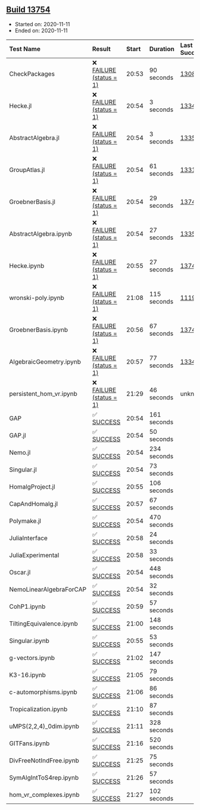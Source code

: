 ## [Build 13754](https://oscarci.mathematik.uni-kl.de/job/oscar/13754/)

* Started on: 2020-11-11
* Ended on: 2020-11-11

| Test Name    | Result | Start | Duration | Last Success | First Failure |
|:-------------|:-------|:------|:---------|:-------------|:--------------|
| CheckPackages | ❌ [FAILURE (status = 1)](https://oscarci.mathematik.uni-kl.de/job/oscar/13754/artifact/logs/build-13754/CheckPackages.log) | 20:53 | 90 seconds | [13085](https://oscarci.mathematik.uni-kl.de/job/oscar/13085/) | [13086](https://oscarci.mathematik.uni-kl.de/job/oscar/13086/) |
| Hecke.jl | ❌ [FAILURE (status = 1)](https://oscarci.mathematik.uni-kl.de/job/oscar/13754/artifact/logs/build-13754/Hecke.jl.log) | 20:54 | 3 seconds | [13341](https://oscarci.mathematik.uni-kl.de/job/oscar/13341/) | [13342](https://oscarci.mathematik.uni-kl.de/job/oscar/13342/) |
| AbstractAlgebra.jl | ❌ [FAILURE (status = 1)](https://oscarci.mathematik.uni-kl.de/job/oscar/13754/artifact/logs/build-13754/AbstractAlgebra.jl.log) | 20:54 | 3 seconds | [13355](https://oscarci.mathematik.uni-kl.de/job/oscar/13355/) | [13356](https://oscarci.mathematik.uni-kl.de/job/oscar/13356/) |
| GroupAtlas.jl | ❌ [FAILURE (status = 1)](https://oscarci.mathematik.uni-kl.de/job/oscar/13754/artifact/logs/build-13754/GroupAtlas.jl.log) | 20:54 | 61 seconds | [13311](https://oscarci.mathematik.uni-kl.de/job/oscar/13311/) | [13312](https://oscarci.mathematik.uni-kl.de/job/oscar/13312/) |
| GroebnerBasis.jl | ❌ [FAILURE (status = 1)](https://oscarci.mathematik.uni-kl.de/job/oscar/13754/artifact/logs/build-13754/GroebnerBasis.jl.log) | 20:54 | 29 seconds | [13747](https://oscarci.mathematik.uni-kl.de/job/oscar/13747/) | [13748](https://oscarci.mathematik.uni-kl.de/job/oscar/13748/) |
| AbstractAlgebra.ipynb | ❌ [FAILURE (status = 1)](https://oscarci.mathematik.uni-kl.de/job/oscar/13754/artifact/logs/build-13754/AbstractAlgebra.ipynb.log) | 20:54 | 27 seconds | [13355](https://oscarci.mathematik.uni-kl.de/job/oscar/13355/) | [13356](https://oscarci.mathematik.uni-kl.de/job/oscar/13356/) |
| Hecke.ipynb | ❌ [FAILURE (status = 1)](https://oscarci.mathematik.uni-kl.de/job/oscar/13754/artifact/logs/build-13754/Hecke.ipynb.log) | 20:55 | 27 seconds | [13749](https://oscarci.mathematik.uni-kl.de/job/oscar/13749/) | [13750](https://oscarci.mathematik.uni-kl.de/job/oscar/13750/) |
| wronski-poly.ipynb | ❌ [FAILURE (status = 1)](https://oscarci.mathematik.uni-kl.de/job/oscar/13754/artifact/logs/build-13754/wronski-poly.ipynb.log) | 21:08 | 115 seconds | [11192](https://oscarci.mathematik.uni-kl.de/job/oscar/11192/) | [11193](https://oscarci.mathematik.uni-kl.de/job/oscar/11193/) |
| GroebnerBasis.ipynb | ❌ [FAILURE (status = 1)](https://oscarci.mathematik.uni-kl.de/job/oscar/13754/artifact/logs/build-13754/GroebnerBasis.ipynb.log) | 20:56 | 67 seconds | [13748](https://oscarci.mathematik.uni-kl.de/job/oscar/13748/) | [13749](https://oscarci.mathematik.uni-kl.de/job/oscar/13749/) |
| AlgebraicGeometry.ipynb | ❌ [FAILURE (status = 1)](https://oscarci.mathematik.uni-kl.de/job/oscar/13754/artifact/logs/build-13754/AlgebraicGeometry.ipynb.log) | 20:57 | 77 seconds | [13341](https://oscarci.mathematik.uni-kl.de/job/oscar/13341/) | [13342](https://oscarci.mathematik.uni-kl.de/job/oscar/13342/) |
| persistent_hom_vr.ipynb | ❌ [FAILURE (status = 1)](https://oscarci.mathematik.uni-kl.de/job/oscar/13754/artifact/logs/build-13754/persistent_hom_vr.ipynb.log) | 21:29 | 46 seconds | unknown | unknown |
| GAP | ✅ [SUCCESS](https://oscarci.mathematik.uni-kl.de/job/oscar/13754/artifact/logs/build-13754/GAP.log) | 20:54 | 161 seconds |  |  |
| GAP.jl | ✅ [SUCCESS](https://oscarci.mathematik.uni-kl.de/job/oscar/13754/artifact/logs/build-13754/GAP.jl.log) | 20:54 | 50 seconds |  |  |
| Nemo.jl | ✅ [SUCCESS](https://oscarci.mathematik.uni-kl.de/job/oscar/13754/artifact/logs/build-13754/Nemo.jl.log) | 20:54 | 234 seconds |  |  |
| Singular.jl | ✅ [SUCCESS](https://oscarci.mathematik.uni-kl.de/job/oscar/13754/artifact/logs/build-13754/Singular.jl.log) | 20:54 | 73 seconds |  |  |
| HomalgProject.jl | ✅ [SUCCESS](https://oscarci.mathematik.uni-kl.de/job/oscar/13754/artifact/logs/build-13754/HomalgProject.jl.log) | 20:55 | 106 seconds |  |  |
| CapAndHomalg.jl | ✅ [SUCCESS](https://oscarci.mathematik.uni-kl.de/job/oscar/13754/artifact/logs/build-13754/CapAndHomalg.jl.log) | 20:57 | 67 seconds |  |  |
| Polymake.jl | ✅ [SUCCESS](https://oscarci.mathematik.uni-kl.de/job/oscar/13754/artifact/logs/build-13754/Polymake.jl.log) | 20:54 | 470 seconds |  |  |
| JuliaInterface | ✅ [SUCCESS](https://oscarci.mathematik.uni-kl.de/job/oscar/13754/artifact/logs/build-13754/JuliaInterface.log) | 20:58 | 24 seconds |  |  |
| JuliaExperimental | ✅ [SUCCESS](https://oscarci.mathematik.uni-kl.de/job/oscar/13754/artifact/logs/build-13754/JuliaExperimental.log) | 20:58 | 33 seconds |  |  |
| Oscar.jl | ✅ [SUCCESS](https://oscarci.mathematik.uni-kl.de/job/oscar/13754/artifact/logs/build-13754/Oscar.jl.log) | 20:54 | 448 seconds |  |  |
| NemoLinearAlgebraForCAP | ✅ [SUCCESS](https://oscarci.mathematik.uni-kl.de/job/oscar/13754/artifact/logs/build-13754/NemoLinearAlgebraForCAP.log) | 20:54 | 32 seconds |  |  |
| CohP1.ipynb | ✅ [SUCCESS](https://oscarci.mathematik.uni-kl.de/job/oscar/13754/artifact/logs/build-13754/CohP1.ipynb.log) | 20:59 | 57 seconds |  |  |
| TiltingEquivalence.ipynb | ✅ [SUCCESS](https://oscarci.mathematik.uni-kl.de/job/oscar/13754/artifact/logs/build-13754/TiltingEquivalence.ipynb.log) | 21:00 | 148 seconds |  |  |
| Singular.ipynb | ✅ [SUCCESS](https://oscarci.mathematik.uni-kl.de/job/oscar/13754/artifact/logs/build-13754/Singular.ipynb.log) | 20:55 | 53 seconds |  |  |
| g-vectors.ipynb | ✅ [SUCCESS](https://oscarci.mathematik.uni-kl.de/job/oscar/13754/artifact/logs/build-13754/g-vectors.ipynb.log) | 21:02 | 147 seconds |  |  |
| K3-16.ipynb | ✅ [SUCCESS](https://oscarci.mathematik.uni-kl.de/job/oscar/13754/artifact/logs/build-13754/K3-16.ipynb.log) | 21:05 | 79 seconds |  |  |
| c-automorphisms.ipynb | ✅ [SUCCESS](https://oscarci.mathematik.uni-kl.de/job/oscar/13754/artifact/logs/build-13754/c-automorphisms.ipynb.log) | 21:06 | 86 seconds |  |  |
| Tropicalization.ipynb | ✅ [SUCCESS](https://oscarci.mathematik.uni-kl.de/job/oscar/13754/artifact/logs/build-13754/Tropicalization.ipynb.log) | 21:10 | 87 seconds |  |  |
| uMPS(2,2,4)_0dim.ipynb | ✅ [SUCCESS](https://oscarci.mathematik.uni-kl.de/job/oscar/13754/artifact/logs/build-13754/uMPS-2-2-4-_0dim.ipynb.log) | 21:11 | 328 seconds |  |  |
| GITFans.ipynb | ✅ [SUCCESS](https://oscarci.mathematik.uni-kl.de/job/oscar/13754/artifact/logs/build-13754/GITFans.ipynb.log) | 21:16 | 520 seconds |  |  |
| DivFreeNotIndFree.ipynb | ✅ [SUCCESS](https://oscarci.mathematik.uni-kl.de/job/oscar/13754/artifact/logs/build-13754/DivFreeNotIndFree.ipynb.log) | 21:25 | 75 seconds |  |  |
| SymAlgIntToS4rep.ipynb | ✅ [SUCCESS](https://oscarci.mathematik.uni-kl.de/job/oscar/13754/artifact/logs/build-13754/SymAlgIntToS4rep.ipynb.log) | 21:26 | 57 seconds |  |  |
| hom_vr_complexes.ipynb | ✅ [SUCCESS](https://oscarci.mathematik.uni-kl.de/job/oscar/13754/artifact/logs/build-13754/hom_vr_complexes.ipynb.log) | 21:27 | 102 seconds |  |  |
